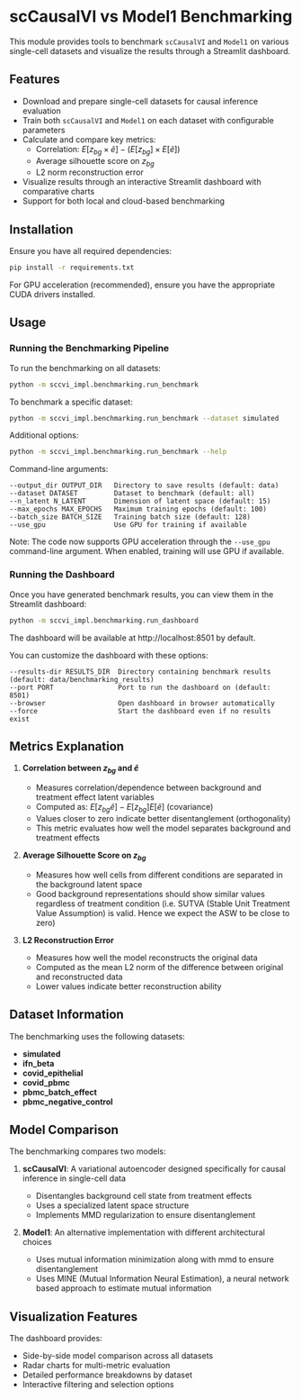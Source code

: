 # scCausalVI vs Model1 Benchmarking

This module provides tools to benchmark `scCausalVI` and `Model1` on various single-cell datasets and visualize the results through a Streamlit dashboard.

## Features

- Download and prepare single-cell datasets for causal inference evaluation
- Train both `scCausalVI` and `Model1` on each dataset with configurable parameters
- Calculate and compare key metrics:
  - Correlation: $E[z_{bg} \times \tilde{e}] - (E[z_{bg}] \times E[\tilde{e}])$
  - Average silhouette score on $z_{bg}$
  - L2 norm reconstruction error
- Visualize results through an interactive Streamlit dashboard with comparative charts
- Support for both local and cloud-based benchmarking

## Installation

Ensure you have all required dependencies:

```bash
pip install -r requirements.txt
```

For GPU acceleration (recommended), ensure you have the appropriate CUDA drivers installed.

## Usage

### Running the Benchmarking Pipeline

To run the benchmarking on all datasets:

```bash
python -m sccvi_impl.benchmarking.run_benchmark
```

To benchmark a specific dataset:

```bash
python -m sccvi_impl.benchmarking.run_benchmark --dataset simulated
```

Additional options:
```bash
python -m sccvi_impl.benchmarking.run_benchmark --help
```

Command-line arguments:
```
--output_dir OUTPUT_DIR   Directory to save results (default: data)
--dataset DATASET         Dataset to benchmark (default: all)
--n_latent N_LATENT       Dimension of latent space (default: 15)
--max_epochs MAX_EPOCHS   Maximum training epochs (default: 100)
--batch_size BATCH_SIZE   Training batch size (default: 128)
--use_gpu                 Use GPU for training if available
```

Note: The code now supports GPU acceleration through the `--use_gpu` command-line argument. When enabled, training will use GPU if available.

### Running the Dashboard

Once you have generated benchmark results, you can view them in the Streamlit dashboard:

```bash
python -m sccvi_impl.benchmarking.run_dashboard
```

The dashboard will be available at http://localhost:8501 by default.

You can customize the dashboard with these options:
```
--results-dir RESULTS_DIR  Directory containing benchmark results (default: data/benchmarking_results)
--port PORT                Port to run the dashboard on (default: 8501)
--browser                  Open dashboard in browser automatically
--force                    Start the dashboard even if no results exist
```

## Metrics Explanation

1. **Correlation between $z_{bg}$ and $\tilde{e}$**
   - Measures correlation/dependence between background and treatment effect latent variables
   - Computed as: $E[z_{bg}\tilde{e}] - E[z_{bg}]E[\tilde{e}]$ (covariance)
   - Values closer to zero indicate better disentanglement (orthogonality)
   - This metric evaluates how well the model separates background and treatment effects

2. **Average Silhouette Score on $z_{bg}$**
   - Measures how well cells from different conditions are separated in the background latent space
   - Good background representations should show similar values regardless of treatment condition (i.e. SUTVA (Stable Unit Treatment Value Assumption) is valid. Hence we expect the ASW to be close to zero)

3. **L2 Reconstruction Error**
   - Measures how well the model reconstructs the original data
   - Computed as the mean L2 norm of the difference between original and reconstructed data
   - Lower values indicate better reconstruction ability

## Dataset Information

The benchmarking uses the following datasets:
- **simulated** 
- **ifn_beta**
- **covid_epithelial**
- **covid_pbmc**
- **pbmc_batch_effect**
- **pbmc_negative_control**

## Model Comparison

The benchmarking compares two models:

1. **scCausalVI**: A variational autoencoder designed specifically for causal inference in single-cell data
   - Disentangles background cell state from treatment effects
   - Uses a specialized latent space structure
   - Implements MMD regularization to ensure disentanglement

2. **Model1**: An alternative implementation with different architectural choices
   - Uses mutual information minimization along with mmd to ensure disentanglement
   - Uses MINE (Mutual Information Neural Estimation), a neural network based approach to estimate mutual information

## Visualization Features

The dashboard provides:
- Side-by-side model comparison across all datasets
- Radar charts for multi-metric evaluation
- Detailed performance breakdowns by dataset
- Interactive filtering and selection options
